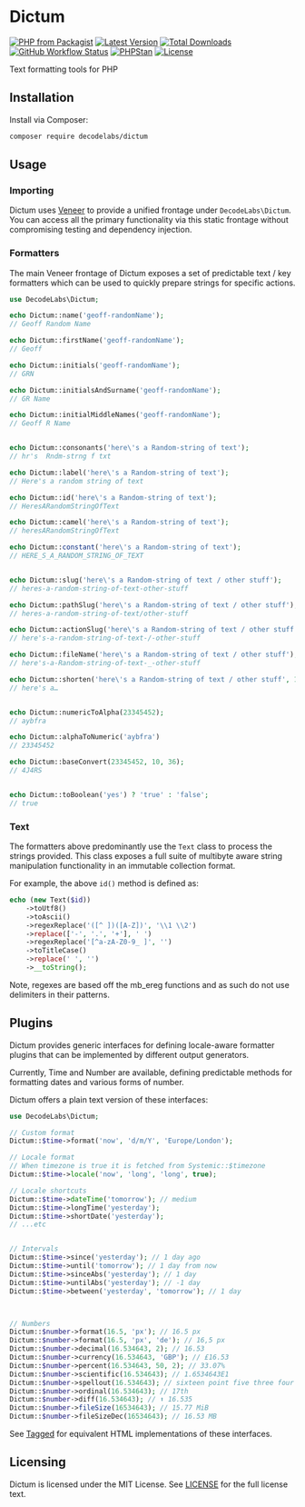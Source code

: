 # Dictum

[![PHP from Packagist](https://img.shields.io/packagist/php-v/decodelabs/dictum?style=flat)](https://packagist.org/packages/decodelabs/dictum)
[![Latest Version](https://img.shields.io/packagist/v/decodelabs/dictum.svg?style=flat)](https://packagist.org/packages/decodelabs/dictum)
[![Total Downloads](https://img.shields.io/packagist/dt/decodelabs/dictum.svg?style=flat)](https://packagist.org/packages/decodelabs/dictum)
[![GitHub Workflow Status](https://img.shields.io/github/workflow/status/decodelabs/dictum/Integrate)](https://github.com/decodelabs/dictum/actions/workflows/integrate.yml)
[![PHPStan](https://img.shields.io/badge/PHPStan-enabled-44CC11.svg?longCache=true&style=flat)](https://github.com/phpstan/phpstan)
[![License](https://img.shields.io/packagist/l/decodelabs/dictum?style=flat)](https://packagist.org/packages/decodelabs/dictum)

Text formatting tools for PHP

## Installation

Install via Composer:

```bash
composer require decodelabs/dictum
```

## Usage

### Importing

Dictum uses [Veneer](https://github.com/decodelabs/veneer) to provide a unified frontage under <code>DecodeLabs\Dictum</code>.
You can access all the primary functionality via this static frontage without compromising testing and dependency injection.

### Formatters

The main Veneer frontage of Dictum exposes a set of predictable text / key formatters which can be used to quickly prepare strings for specific actions.

```php
use DecodeLabs\Dictum;

echo Dictum::name('geoff-randomName');
// Geoff Random Name

echo Dictum::firstName('geoff-randomName');
// Geoff

echo Dictum::initials('geoff-randomName');
// GRN

echo Dictum::initialsAndSurname('geoff-randomName');
// GR Name

echo Dictum::initialMiddleNames('geoff-randomName');
// Geoff R Name


echo Dictum::consonants('here\'s a Random-string of text');
// hr's  Rndm-strng f txt

echo Dictum::label('here\'s a Random-string of text');
// Here's a random string of text

echo Dictum::id('here\'s a Random-string of text');
// HeresARandomStringOfText

echo Dictum::camel('here\'s a Random-string of text');
// heresARandomStringOfText

echo Dictum::constant('here\'s a Random-string of text');
// HERE_S_A_RANDOM_STRING_OF_TEXT


echo Dictum::slug('here\'s a Random-string of text / other stuff');
// heres-a-random-string-of-text-other-stuff

echo Dictum::pathSlug('here\'s a Random-string of text / other stuff');
// heres-a-random-string-of-text/other-stuff

echo Dictum::actionSlug('here\'s a Random-string of text / other stuff');
// here's-a-random-string-of-text-/-other-stuff

echo Dictum::fileName('here\'s a Random-string of text / other stuff');
// here's-a-Random-string-of-text-_-other-stuff

echo Dictum::shorten('here\'s a Random-string of text / other stuff', 10);
// here's a…


echo Dictum::numericToAlpha(23345452);
// aybfra

echo Dictum::alphaToNumeric('aybfra')
// 23345452

echo Dictum::baseConvert(23345452, 10, 36);
// 4J4RS


echo Dictum::toBoolean('yes') ? 'true' : 'false';
// true
```


### Text

The formatters above predominantly use the <code>Text</code> class to process the strings provided. This class exposes a full suite of multibyte aware string manipulation functionality in an immutable collection format.

For example, the above <code>id()</code> method is defined as:

```php
echo (new Text($id))
    ->toUtf8()
    ->toAscii()
    ->regexReplace('([^ ])([A-Z])', '\\1 \\2')
    ->replace(['-', '.', '+'], ' ')
    ->regexReplace('[^a-zA-Z0-9_ ]', '')
    ->toTitleCase()
    ->replace(' ', '')
    ->__toString();
```

Note, regexes are based off the mb_ereg functions and as such do not use delimiters in their patterns.


## Plugins

Dictum provides generic interfaces for defining locale-aware formatter plugins that can be implemented by different output generators.

Currently, Time and Number are available, defining predictable methods for formatting dates and various forms of number.

Dictum offers a plain text version of these interfaces:

```php
use DecodeLabs\Dictum;

// Custom format
Dictum::$time->format('now', 'd/m/Y', 'Europe/London');

// Locale format
// When timezone is true it is fetched from Systemic::$timezone
Dictum::$time->locale('now', 'long', 'long', true);

// Locale shortcuts
Dictum::$time->dateTime('tomorrow'); // medium
Dictum::$time->longTime('yesterday');
Dictum::$time->shortDate('yesterday');
// ...etc


// Intervals
Dictum::$time->since('yesterday'); // 1 day ago
Dictum::$time->until('tomorrow'); // 1 day from now
Dictum::$time->sinceAbs('yesterday'); // 1 day
Dictum::$time->untilAbs('yesterday'); // -1 day
Dictum::$time->between('yesterday', 'tomorrow'); // 1 day



// Numbers
Dictum::$number->format(16.5, 'px'); // 16.5 px
Dictum::$number->format(16.5, 'px', 'de'); // 16,5 px
Dictum::$number->decimal(16.534643, 2); // 16.53
Dictum::$number->currency(16.534643, 'GBP'); // £16.53
Dictum::$number->percent(16.534643, 50, 2); // 33.07%
Dictum::$number->scientific(16.534643); // 1.6534643E1
Dictum::$number->spellout(16.534643); // sixteen point five three four six four three
Dictum::$number->ordinal(16.534643); // 17th
Dictum::$number->diff(16.534643); // ⬆ 16.535
Dictum::$number->fileSize(16534643); // 15.77 MiB
Dictum::$number->fileSizeDec(16534643); // 16.53 MB
```

See [Tagged](https://github.com/decodelabs/tagged) for equivalent HTML implementations of these interfaces.

## Licensing
Dictum is licensed under the MIT License. See [LICENSE](./LICENSE) for the full license text.
